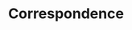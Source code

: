 ---
title: Correspondence
longTitle: 'Correspondence'
tags:
- gccommon
french:
- "[[Correspondance]]"
---